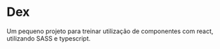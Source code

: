 # Dex
Um pequeno projeto para treinar utilização de componentes com react, utilizando SASS e typescript.
